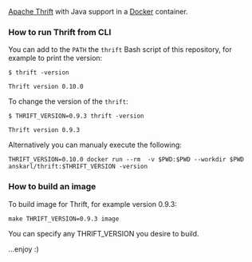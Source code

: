 [Apache Thrift](https://thrift.apache.org/) with Java support in a [Docker](https://www.docker.com/) container.

### How to run Thrift from CLI

You can add to the `PATH` the `thrift` Bash script of this repository, for example to print the version:

```
$ thrift -version

Thrift version 0.10.0
```

To change the version of the `thrift`:
```
$ THRIFT_VERSION=0.9.3 thrift -version

Thrift version 0.9.3
```

Alternatively you can manualy execute the following:

```
THRIFT_VERSION=0.10.0 docker run --rm  -v $PWD:$PWD --workdir $PWD anskarl/thrift:$THRIFT_VERSION -version
```

### How to build an image

To build image for Thrift, for example version 0.9.3:

```
make THRIFT_VERSION=0.9.3 image
```

You can specify any THRIFT_VERSION you desire to build.


...enjoy :)
